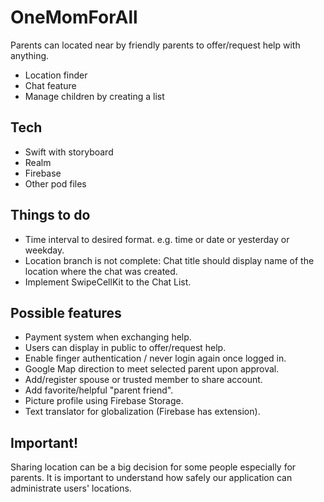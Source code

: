 # OneMomForAll
Parents can located near by friendly parents to offer/request help with anything. 
- Location finder
- Chat feature
- Manage children by creating a list

## Tech
- Swift with storyboard
- Realm
- Firebase
- Other pod files

## Things to do
- Time interval to desired format. e.g. time or date or yesterday or weekday.
- Location branch is not complete: Chat title should display name of the location where the chat was created.
- Implement SwipeCellKit to the Chat List.

## Possible features
- Payment system when exchanging help.
- Users can display in public to offer/request help.
- Enable finger authentication / never login again once logged in.
- Google Map direction to meet selected parent upon approval.
- Add/register spouse or trusted member to share account.
- Add favorite/helpful "parent friend".
- Picture profile using Firebase Storage.
- Text translator for globalization (Firebase has extension).

## Important!
Sharing location can be a big decision for some people especially for parents. It is important to understand how safely our application can administrate users' locations.
